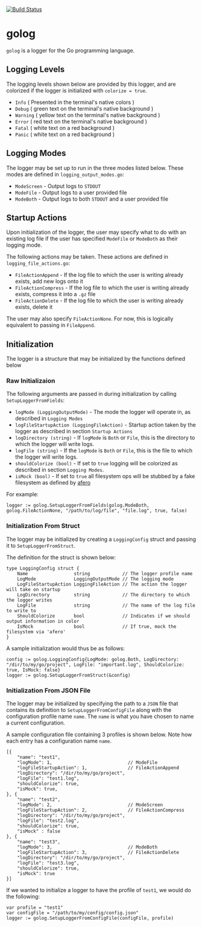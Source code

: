 [![Build Status](https://travis-ci.org/gnikonorov/golog.svg?branch=master)](https://travis-ci.org/gnikonorov/golog)

# golog

`golog` is a logger for the Go programming language.

## Logging Levels

The logging levels shown below are provided by this logger, and are colorized if the logger is initialized with 
`colorize = true`.

+ `Info`    ( Presented in the terminal's native colors )
+ `Debug`   ( green text on the terminal's native background )
+ `Warning` ( yellow text on the terminal's native background )
+ `Error`   ( red text on the terminal's native background )
+ `Fatal`   ( white text on a red background )
+ `Panic`   ( white text on a red background )

## Logging Modes

The logger may be set up to run in the three modes listed below. These modes are defined in `logging_output_modes.go`:

+ `ModeScreen` - Output logs to `STDOUT`
+ `ModeFile`   - Output logs to a user provided file
+ `ModeBoth`   - Output logs to both `STDOUT` and a user provided file

## Startup Actions

Upon initialization of the logger, the user may specify what to do with an existing log file if the user has specified `ModeFile` or `ModeBoth` as their logging mode.

The following actions may be taken. These actions are defined in `logging_file_actions.go`:

+ `FileActionAppend`   - If the log file to which the user is writing already exists, add new logs onto it
+ `FileActionCompress` - If the log file to which the user is writing already exists, compress it into a `.gz` file
+ `FileActionDelete`   - If the log file to which the user is writing already exists, delete it

The user may also specify `FileActionNone`. For now, this is logically equivalent to passing in `FileAppend`. 

## Initialization

The logger is a structure that may be initialized by the functions defined below

### Raw Initializaion

The following arguments are passed in during initialization by calling `SetupLoggerFromFields`:

+ `logMode (LoggingOutputMode)` - The mode the logger will operate in, as described in `Logging Modes`
+ `logFileStartupAction (LoggingFileAction)` - Startup action taken by the logger as described in section `Startup Actions`
+ `logDirectory (string)` - If `logMode` is `Both` or `File`, this is the directory to which the logger will write logs.
+ `logFile (string)` - If the `logMode` is `Both` or `File`, this is the file to which the logger will write logs.
+ `shouldColorize (bool)` - If set to `true` logging will be colorized as described in section `Logging Modes`.
+ `isMock (bool)` - If set to `true` all filesystem ops will be stubbed by a fake filesystem as defined by [afero](https://github.com/spf13/afero)

For example:
```
logger := golog.SetupLoggerFromFields(golog.ModeBoth, golog.FileActionNone, "/path/to/log/file", "file.log", true, false)
```

### Initialization From Struct

The logger may be initialized by creating a `LoggingConfig` struct and passing it to `SetupLoggerFromStruct`. 

The definition for the struct is shown below:

```
type LoggingConfig struct {
	Name                 string            // The logger profile name
	LogMode              LoggingOutputMode // The logging mode
	LogFileStartupAction LoggingFileAction // The action the logger will take on startup
	LogDirectory         string            // The directory to which the logger writes
	LogFile              string            // The name of the log file to write to
	ShouldColorize       bool              // Indicates if we should output information in color
	IsMock               bool              // If true, mock the filesystem via 'afero'
}
```
A sample initialization would thus be as follows:

```
config := golog.LoggingConfig{LogMode: golog.Both, LogDirectory: "/dir/to/my/go/project", LogFile: "important.log", ShouldColorize: true, IsMock: false}
logger := golog.SetupLoggerFromStruct(&config)
```
### Initialization From JSON File

The logger may be initialized by specifying the path to a `JSON` file that contains its definition to `SetupLoggerFromConfigFile` along with the configuration profile name `name`. The `name` is what you have chosen to name a current configuration.

A sample configuration file containing 3 profiles is shown below. Note how each entry has a configuration name `name`.

```
[{
	"name": "test1",
	"logMode": 1,                            // ModeFile
	"logFileStartupAction": 1,               // FileActionAppend
	"logDirectory": "/dir/to/my/go/project",
	"logFile": "test1.log",
	"shouldColorize": true,
	"isMock": true,
}, {
	"name": "test2",
	"logMode": 2,                            // ModeScreen 
	"logFileStartupAction": 2,               // FileActionCompress
	"logDirectory": "/dir/to/my/go/project",
	"logFile": "test2.log",
	"shouldColorize": true,
	"isMock" : false
}, {
	"name": "test3",
	"logMode": 3,                            // ModeBoth
	"logFileStartupAction": 3,               // FileActionDelete
	"logDirectory": "/dir/to/my/go/project",
	"logFile": "test3.log",
	"shouldColorize": true,
	"isMock": true
}]
```

If we wanted to initialize a logger to have the profile of `test1`, we would do the following:

```
var profile = "test1"
var configFile = "/path/to/my/config/config.json"
logger := golog.SetupLoggerFromConfigFile(configFile, profile)
```
